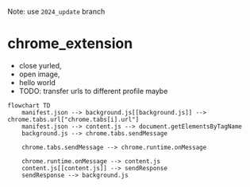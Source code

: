 Note: use `2024_update` branch

# chrome_extension

* close yurled,
* open image, 
* hello world
* TODO: transfer urls to different profile maybe

```mermaid
flowchart TD
    manifest.json --> background.js[[background.js]] --> chrome.tabs.url["chrome.tabs[i].url"]
    manifest.json --> content.js --> document.getElementsByTagName
    background.js --> chrome.tabs.sendMessage
    
    chrome.tabs.sendMessage --> chrome.runtime.onMessage
    
    chrome.runtime.onMessage --> content.js
    content.js[[content.js]] --> sendResponse
    sendResponse --> background.js
```
